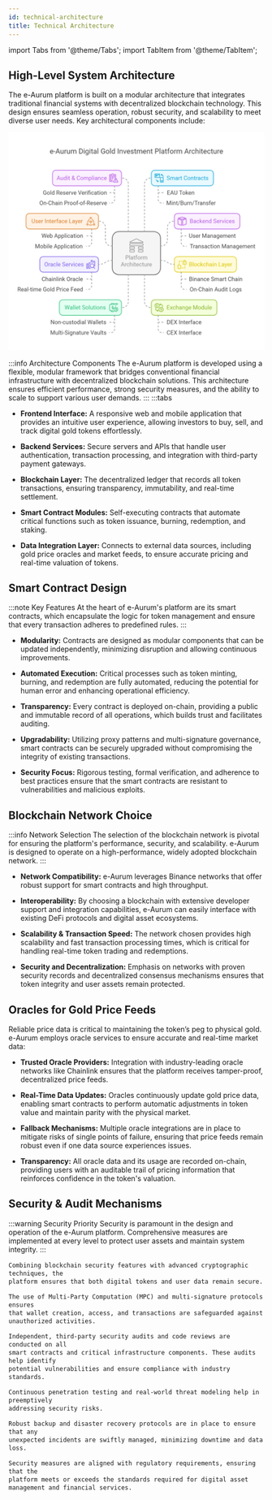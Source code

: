 ```yaml
---
id: technical-architecture
title: Technical Architecture 
---
```

import Tabs from '@theme/Tabs';
import TabItem from '@theme/TabItem';

## High-Level System Architecture 

The e-Aurum platform is built on a modular architecture that integrates traditional financial systems with decentralized blockchain technology. This design ensures seamless operation, robust security, and scalability to meet diverse user needs. Key architectural components include: 




![High-Level Architecture](../static/img/architecture.png)

:::info Architecture Components
The e-Aurum platform is developed using a flexible, modular framework that bridges conventional financial infrastructure with decentralized blockchain solutions. This architecture ensures efficient performance, strong security measures, and the ability to scale to support various user demands.
:::
:::tabs

- **Frontend Interface:** A responsive web and mobile application that provides an intuitive user experience, allowing investors to buy, sell, and track digital gold tokens effortlessly. 

- **Backend Services:** Secure servers and APIs that handle user authentication, transaction processing, and integration with third-party payment gateways. 

- **Blockchain Layer:** The decentralized ledger that records all token transactions, ensuring transparency, immutability, and real-time settlement. 

- **Smart Contract Modules:** Self-executing contracts that automate critical functions such as token issuance, burning, redemption, and staking. 

- **Data Integration Layer:** Connects to external data sources, including gold price oracles and market feeds, to ensure accurate pricing and real-time valuation of tokens.

## Smart Contract Design

:::note Key Features
At the heart of e-Aurum's platform are its smart contracts, which encapsulate the logic for token management and ensure that every transaction adheres to predefined rules.
:::

- **Modularity:** Contracts are designed as modular components that can be updated independently, minimizing disruption and allowing continuous improvements. 

- **Automated Execution:** Critical processes such as token minting, burning, and redemption are fully automated, reducing the potential for human error and enhancing operational efficiency. 

- **Transparency:** Every contract is deployed on-chain, providing a public and immutable record of all operations, which builds trust and facilitates auditing. 

- **Upgradability:** Utilizing proxy patterns and multi-signature governance, smart contracts can be securely upgraded without compromising the integrity of existing transactions. 

- **Security Focus:** Rigorous testing, formal verification, and adherence to best practices ensure that the smart contracts are resistant to vulnerabilities and malicious exploits. 

## Blockchain Network Choice

:::info Network Selection
The selection of the blockchain network is pivotal for ensuring the platform's performance, security, and scalability. e-Aurum is designed to operate on a high-performance, widely adopted blockchain network.
:::

- **Network Compatibility:** e-Aurum leverages Binance networks that offer robust support for smart contracts and high throughput. 

- **Interoperability:** By choosing a blockchain with extensive developer support and integration capabilities, e-Aurum can easily interface with existing DeFi protocols and digital asset ecosystems. 

- **Scalability & Transaction Speed:** The network chosen provides high scalability and fast transaction processing times, which is critical for handling real-time token trading and redemptions. 

- **Security and Decentralization:** Emphasis on networks with proven security records and decentralized consensus mechanisms ensures that token integrity and user assets remain protected. 

## Oracles for Gold Price Feeds

Reliable price data is critical to maintaining the token’s peg to physical gold. e-Aurum employs oracle services to ensure accurate and real-time market data: 


- **Trusted Oracle Providers:** Integration with industry-leading oracle networks like Chainlink ensures that the platform receives tamper-proof, decentralized price feeds. 

- **Real-Time Data Updates:** Oracles continuously update gold price data, enabling smart contracts to perform automatic adjustments in token value and maintain parity with the physical market. 

- **Fallback Mechanisms:** Multiple oracle integrations are in place to mitigate risks of single points of failure, ensuring that price feeds remain robust even if one data source experiences issues. 

- **Transparency:** All oracle data and its usage are recorded on-chain, providing users with an auditable trail of pricing information that reinforces confidence in the token's valuation. 

## Security & Audit Mechanisms

:::warning Security Priority
Security is paramount in the design and operation of the e-Aurum platform. Comprehensive measures are implemented at every level to protect user assets and maintain system integrity.
:::


<Tabs>
  <TabItem value="multi-layer-security" label="Multi-Layer Security">
    
    Combining blockchain security features with advanced cryptographic techniques, the
    platform ensures that both digital tokens and user data remain secure.
    
  </TabItem>

  <TabItem value="wallet-security" label="Wallet Security">
    
    The use of Multi-Party Computation (MPC) and multi-signature protocols ensures
    that wallet creation, access, and transactions are safeguarded against unauthorized activities.
    
  </TabItem>

  <TabItem value="regular-audits" label="Regular Audits">
    
    Independent, third-party security audits and code reviews are conducted on all
    smart contracts and critical infrastructure components. These audits help identify
    potential vulnerabilities and ensure compliance with industry standards.
   
  </TabItem>

  <TabItem value="penetration-testing" label="Penetration Testing">
    
    Continuous penetration testing and real-world threat modeling help in preemptively
    addressing security risks.
    
  </TabItem>

  <TabItem value="disaster-recovery" label="Disaster Recovery">
    
    Robust backup and disaster recovery protocols are in place to ensure that any
    unexpected incidents are swiftly managed, minimizing downtime and data loss.
    
  </TabItem>

  <TabItem value="regulatory-compliance" label="Regulatory Compliance">
    
    Security measures are aligned with regulatory requirements, ensuring that the
    platform meets or exceeds the standards required for digital asset management and financial services.
    
  </TabItem>
</Tabs>


